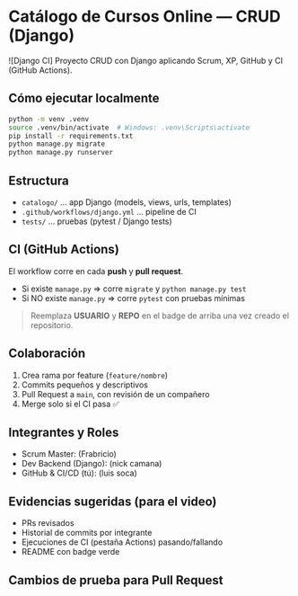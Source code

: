 # Catálogo de Cursos Online — CRUD (Django)

![Django CI]
Proyecto CRUD con Django aplicando Scrum, XP, GitHub y CI (GitHub Actions).

## Cómo ejecutar localmente
```bash
python -m venv .venv
source .venv/bin/activate  # Windows: .venv\Scripts\activate
pip install -r requirements.txt
python manage.py migrate
python manage.py runserver
```

## Estructura
- `catalogo/` … app Django (models, views, urls, templates)
- `.github/workflows/django.yml` … pipeline de CI
- `tests/` … pruebas (pytest / Django tests)

## CI (GitHub Actions)
El workflow corre en cada **push** y **pull request**.
- Si existe `manage.py` ⇒ corre `migrate` y `python manage.py test`
- Si NO existe `manage.py` ⇒ corre `pytest` con pruebas mínimas

> Reemplaza **USUARIO** y **REPO** en el badge de arriba una vez creado el repositorio.

## Colaboración
1. Crea rama por feature (`feature/nombre`)
2. Commits pequeños y descriptivos
3. Pull Request a `main`, con revisión de un compañero
4. Merge solo si el CI pasa ✅

## Integrantes y Roles
- Scrum Master: (Frabricio)
- Dev Backend (Django): (nick camana)
- GitHub & CI/CD (tú): (luis soca)

## Evidencias sugeridas (para el video)
- PRs revisados
- Historial de commits por integrante
- Ejecuciones de CI (pestaña Actions) pasando/fallando
- README con badge verde

## Cambios de prueba para Pull Request
